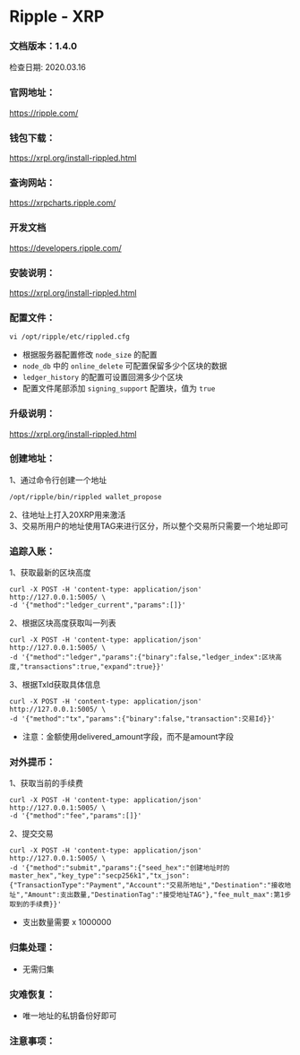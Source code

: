 # Ripple - XRP

### 文档版本：1.4.0
检查日期: 2020.03.16

### 官网地址：
https://ripple.com/

### 钱包下载：
https://xrpl.org/install-rippled.html

### 查询网站：
https://xrpcharts.ripple.com/

### 开发文档
https://developers.ripple.com/

### 安装说明：
https://xrpl.org/install-rippled.html

### 配置文件：
```
vi /opt/ripple/etc/rippled.cfg 
```
* 根据服务器配置修改 `node_size` 的配置
* `node_db` 中的 `online_delete` 可配置保留多少个区块的数据
* `ledger_history` 的配置可设置回溯多少个区块
* 配置文件尾部添加 `signing_support` 配置块，值为 `true`

### 升级说明：
https://xrpl.org/install-rippled.html

### 创建地址：
1、通过命令行创建一个地址
```
/opt/ripple/bin/rippled wallet_propose
```
2、往地址上打入20XRP用来激活  
3、交易所用户的地址使用TAG来进行区分，所以整个交易所只需要一个地址即可

### 追踪入账：
1、获取最新的区块高度
```
curl -X POST -H 'content-type: application/json' http://127.0.0.1:5005/ \
-d '{"method":"ledger_current","params":[]}'  
```
2、根据区块高度获取叫一列表
```
curl -X POST -H 'content-type: application/json' http://127.0.0.1:5005/ \
-d '{"method":"ledger","params":{"binary":false,"ledger_index":区块高度,"transactions":true,"expand":true}}'  
```
3、根据TxId获取具体信息
```
curl -X POST -H 'content-type: application/json' http://127.0.0.1:5005/ \
-d '{"method":"tx","params":{"binary":false,"transaction":交易Id}}'  
```
* 注意：金额使用delivered_amount字段，而不是amount字段

### 对外提币：
1、获取当前的手续费
```
curl -X POST -H 'content-type: application/json' http://127.0.0.1:5005/ \
-d '{"method":"fee","params":[]}'  
```
2、提交交易
```
curl -X POST -H 'content-type: application/json' http://127.0.0.1:5005/ \
-d '{"method":"submit","params":{"seed_hex":"创建地址时的master_hex","key_type":"secp256k1","tx_json":{"TransactionType":"Payment","Account":"交易所地址","Destination":"接收地址","Amount":支出数量,"DestinationTag":"接受地址TAG"},"fee_mult_max":第1步取到的手续费}}'  
```
* 支出数量需要 x 1000000

### 归集处理：
* 无需归集

### 灾难恢复：
* 唯一地址的私钥备份好即可

### 注意事项：
